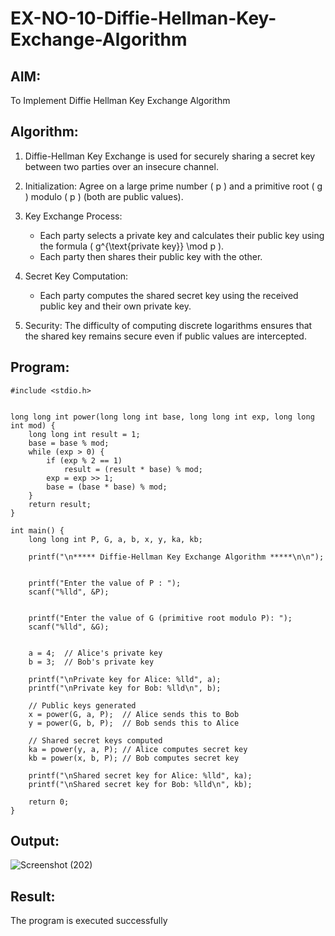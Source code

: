 # EX-NO-10-Diffie-Hellman-Key-Exchange-Algorithm

## AIM:
To Implement Diffie Hellman Key Exchange Algorithm 

## Algorithm:

1. Diffie-Hellman Key Exchange is used for securely sharing a secret key between two parties over an insecure channel.

2. Initialization: Agree on a large prime number \( p \) and a primitive root \( g \) modulo \( p \) (both are public values).

3. Key Exchange Process: 
   - Each party selects a private key and calculates their public key using the formula \( g^{\text{private key}} \mod p \).
   - Each party then shares their public key with the other.

4. Secret Key Computation: 
   - Each party computes the shared secret key using the received public key and their own private key.

5. Security: The difficulty of computing discrete logarithms ensures that the shared key remains secure even if public values are intercepted.

## Program:
```
#include <stdio.h>


long long int power(long long int base, long long int exp, long long int mod) {
    long long int result = 1;
    base = base % mod;
    while (exp > 0) {
        if (exp % 2 == 1)  
            result = (result * base) % mod;
        exp = exp >> 1;    
        base = (base * base) % mod;
    }
    return result;
}

int main() {
    long long int P, G, a, b, x, y, ka, kb;

    printf("\n***** Diffie-Hellman Key Exchange Algorithm *****\n\n");

   
    printf("Enter the value of P : ");
    scanf("%lld", &P);

    
    printf("Enter the value of G (primitive root modulo P): ");
    scanf("%lld", &G);

    
    a = 4;  // Alice's private key
    b = 3;  // Bob's private key

    printf("\nPrivate key for Alice: %lld", a);
    printf("\nPrivate key for Bob: %lld\n", b);

    // Public keys generated
    x = power(G, a, P);  // Alice sends this to Bob
    y = power(G, b, P);  // Bob sends this to Alice

    // Shared secret keys computed
    ka = power(y, a, P); // Alice computes secret key
    kb = power(x, b, P); // Bob computes secret key

    printf("\nShared secret key for Alice: %lld", ka);
    printf("\nShared secret key for Bob: %lld\n", kb);

    return 0;
}
```



## Output:
![Screenshot (202)](https://github.com/user-attachments/assets/ce30035d-c1dd-417f-85a0-f153200b904e)


## Result:
  The program is executed successfully

